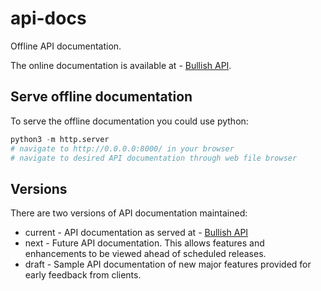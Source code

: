 # api-docs

Offline API documentation. 

The online documentation is available at - [Bullish API](https://api.exchange.bullish.com/docs/api/rest).

## Serve offline documentation

To serve the offline documentation you could use python:

```python
python3 -m http.server
# navigate to http://0.0.0.0:8000/ in your browser
# navigate to desired API documentation through web file browser
```

## Versions

There are two versions of API documentation maintained:
- current - API documentation as served at - [Bullish API](https://api.exchange.bullish.com/docs/api/rest)
- next - Future API documentation. This allows features and enhancements to be viewed ahead of scheduled releases.
- draft - Sample API documentation of new major features provided for early feedback from clients.